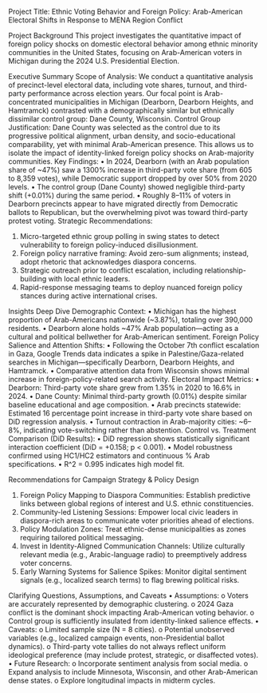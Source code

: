 Project Title: Ethnic Voting Behavior and Foreign Policy: Arab-American Electoral Shifts in Response to MENA Region Conflict
 
Project Background
This project investigates the quantitative impact of foreign policy shocks on domestic electoral behavior among ethnic minority communities in the United States, focusing on Arab-American voters in Michigan during the 2024 U.S. Presidential Election.
 
Executive Summary
Scope of Analysis: We conduct a quantitative analysis of precinct-level electoral data, including vote shares, turnout, and third-party performance across election years. Our focal point is Arab-concentrated municipalities in Michigan (Dearborn, Dearborn Heights, and Hamtramck) contrasted with a demographically similar but ethnically dissimilar control group: Dane County, Wisconsin.
Control Group Justification: Dane County was selected as the control due to its progressive political alignment, urban density, and socio-educational comparability, yet with minimal Arab-American presence. This allows us to isolate the impact of identity-linked foreign policy shocks on Arab-majority communities.
Key Findings:
•	In 2024, Dearborn (with an Arab population share of ~47%) saw a 1300% increase in third-party vote share (from 605 to 8,359 votes), while Democratic support dropped by over 50% from 2020 levels.
•	The control group (Dane County) showed negligible third-party shift (+0.01%) during the same period.
•	Roughly 8–11% of voters in Dearborn precincts appear to have migrated directly from Democratic ballots to Republican, but the overwhelming pivot was toward third-party protest voting.
Strategic Recommendations:
1.	Micro-targeted ethnic group polling in swing states to detect vulnerability to foreign policy-induced disillusionment.
2.	Foreign policy narrative framing: Avoid zero-sum alignments; instead, adopt rhetoric that acknowledges diaspora concerns.
3.	Strategic outreach prior to conflict escalation, including relationship-building with local ethnic leaders.
4.	Rapid-response messaging teams to deploy nuanced foreign policy stances during active international crises.
 
Insights Deep Dive
Demographic Context:
•	Michigan has the highest proportion of Arab-Americans nationwide (~3.87%), totaling over 390,000 residents.
•	Dearborn alone holds ~47% Arab population—acting as a cultural and political bellwether for Arab-American sentiment.
Foreign Policy Salience and Attention Shifts:
•	Following the October 7th conflict escalation in Gaza, Google Trends data indicates a spike in Palestine/Gaza-related searches in Michigan—specifically Dearborn, Dearborn Heights, and Hamtramck.
•	Comparative attention data from Wisconsin shows minimal increase in foreign-policy-related search activity.
Electoral Impact Metrics:
•	Dearborn: Third-party vote share grew from 1.35% in 2020 to 16.6% in 2024.
•	Dane County: Minimal third-party growth (0.01%) despite similar baseline educational and age composition.
•	Arab precincts statewide: Estimated 16 percentage point increase in third-party vote share based on DiD regression analysis.
•	Turnout contraction in Arab-majority cities: ~6–8%, indicating vote-switching rather than abstention.
Control vs. Treatment Comparison (DiD Results):
•	DiD regression shows statistically significant interaction coefficient (DiD = +0.158; p < 0.001).
•	Model robustness confirmed using HC1/HC2 estimators and continuous % Arab specifications.
•	R^2 = 0.995 indicates high model fit.
 
Recommendations for Campaign Strategy & Policy Design
1.	Foreign Policy Mapping to Diaspora Communities: Establish predictive links between global regions of interest and U.S. ethnic constituencies.
2.	Community-led Listening Sessions: Empower local civic leaders in diaspora-rich areas to communicate voter priorities ahead of elections.
3.	Policy Modulation Zones: Treat ethnic-dense municipalities as zones requiring tailored political messaging.
4.	Invest in Identity-Aligned Communication Channels: Utilize culturally relevant media (e.g., Arabic-language radio) to preemptively address voter concerns.
5.	Early Warning Systems for Salience Spikes: Monitor digital sentiment signals (e.g., localized search terms) to flag brewing political risks.
 
Clarifying Questions, Assumptions, and Caveats
•	Assumptions:
o	Voters are accurately represented by demographic clustering.
o	2024 Gaza conflict is the dominant shock impacting Arab-American voting behavior.
o	Control group is sufficiently insulated from identity-linked salience effects.
•	Caveats:
o	Limited sample size (N = 8 cities).
o	Potential unobserved variables (e.g., localized campaign events, non-Presidential ballot dynamics).
o	Third-party vote tallies do not always reflect uniform ideological preference (may include protest, strategic, or disaffected votes).
•	Future Research:
o	Incorporate sentiment analysis from social media.
o	Expand analysis to include Minnesota, Wisconsin, and other Arab-American dense states.
o	Explore longitudinal impacts in midterm cycles.

